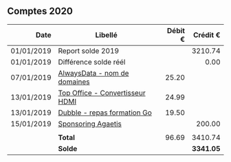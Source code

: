 
## Comptes 2020

| Date       | Libellé                                                                            | Débit €   | Crédit €  |
|-----------:|------------------------------------------------------------------------------------|----------:|----------:|
| 01/01/2019 | Report solde 2019                                                                  |           |   3210.74 |
| 01/01/2019 | Différence solde réél                                                              |           |      0.00 |
| 07/01/2019 | [AlwaysData - nom de domaines](invoices/in/202001_03_alwaysdata.pdf)               |     25.20 |           |
| 13/01/2019 | [Top Office - Convertisseur HDMI](invoices/2020/invoices/202001_01_topoffice.pdf)  |     24.99 |           |
| 13/01/2019 | [Dubble - repas formation Go](invoices/in/202001_02_dubble.pdf)                    |     19.50 |           |
| 15/01/2019 | [Sponsoring Agaetis](invoices/out/201912_02_agaetis.pdf)                           |           |    200.00 |
|            |                                                                                    |           |           |
|            |                                                                          **Total** |     96.69 |   3410.74 |
|            |                                                                          **Solde** |           |**3341.05**|
